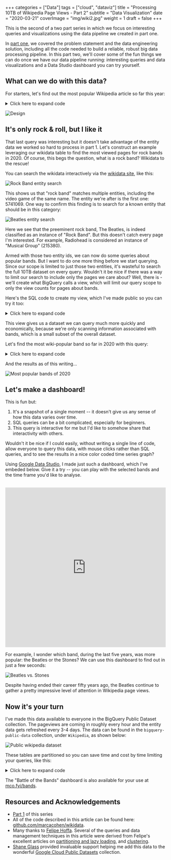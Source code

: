 +++
categories = ["Data"]
tags = ["cloud", "dataviz"]
title = "Processing 10TB of Wikipedia Page Views - Part 2"
subtitle = "Data Visualization"
date = "2020-03-21"
coverImage = "img/wiki2.jpg"
weight = 1
draft = false
+++

This is the second of a two part series in which we focus on interesting queries and visualizations using the data pipeline we created in part one.
<!--more-->
In [part one](/processing-10tb-of-wikipedia-page-views-part-1/), we covered the problem statement and the data engineering solution, including all the code needed to build a reliable, robust big data processing pipeline. In this part two, we'll cover some of the fun things we can do once we have our data pipeline running: interesting queries and data visualizations and a Data Studio dashboard you can try yourself.

## What can we do with this data?

For starters, let's find out the most popular Wikipedia article so far this year:

<details>
  <summary>Click here to expand code</summary>
```sql
SELECT title, SUM(views) total_views
FROM `bigquery-public-data.wikipedia.pageviews_2020` 
WHERE wiki IN ('en', 'en.m') 
AND title NOT IN ('Main_Page','-','Wikipedia')
AND title NOT LIKE 'File%'
AND title NOT LIKE 'Special:%'
AND title NOT LIKE 'Portal:%'
AND datehour>='2020-01-01'
AND views>10000
GROUP BY title
ORDER BY 2 DESC
LIMIT 10
```
</details>

![Design](/img/allviews.png)

## It's only rock & roll, but I like it

That last query was interesting but it doesn't take advantage of the entity data we worked so hard to process in part 1. Let's construct an example leveraging our wikidata table to find the most viewed pages for rock bands in 2020. Of course, this begs the question, what is a rock band? Wikidata to the rescue!

You can search the wikidata interactively via the [wikidata site](https://www.wikidata.org/wiki/Wikidata:Main_Page), like this:

![Rock Band entity search](/img/rockband.png)

This shows us that "rock band" matches multiple entities, including the video game of the same name. The entity we're after is the first one: 5741069. One way to confirm this finding is to search for a known entity that should be in this category:

![Beatles entity search](/img/beatles.png)

Here we see that the preeminent rock band, The Beatles, is indeed classified as an instance of "Rock Band". But this doesn't catch every page I'm interested. For example, Radiohead is considered an instance of "Musical Group" (215380).

Armed with those two entity ids, we can now do some queries about popular bands. But I want to do one more thing before we start querying. Since our scope is limited to just those two entities, it's wasteful to search the full 10TB dataset on every query. Wouldn't it be nice if there was a way to limit our search to include only the pages we care about? Well, there is - we'll create what BigQuery calls a view, which will limit our query scope to only the view counts for pages about bands.

Here's the SQL code to create my view, which I've made public so you can try it too:

<details>
  <summary>Click here to expand code</summary>
```SQL
CREATE OR REPLACE TABLE `mco-bigquery.wikipedia.bands`
(datehour TIMESTAMP, title STRING, views INT64)
PARTITION BY DATE(datehour)
CLUSTER BY title
AS
  SELECT datehour, title, SUM(views) views
  FROM `bigquery-public-data.wikipedia.pageviews_*` a
  JOIN (
    SELECT DISTINCT en_wiki
    FROM `bigquery-public-data.wikipedia.wikidata`
    WHERE EXISTS (SELECT * FROM UNNEST(instance_of) WHERE numeric_id=5741069 or numeric_id=215380)
    AND en_wiki IS NOT null
  ) b
ON a.title=b.en_wiki
AND a.wiki='en'
AND DATE(a.datehour) BETWEEN '2015-01-01' AND '2020-12-31'
GROUP BY datehour, title
```
</details>

This view gives us a dataset we can query much more quickly and economically, because we're only scanning information associated with bands, which is a small subset of the overall dataset.

Let's find the most wiki-popular band so far in 2020 with this query:

<details>
  <summary>Click here to expand code</summary>
```SQL
SELECT title, SUM(views) views
FROM `mco-bigquery.wikipedia.bands`
WHERE DATE(datehour) BETWEEN "2020-01-01" AND "2020-12-31"
GROUP BY title
ORDER BY views DESC
LIMIT 10
```
</details>

And the results as of this writing... 

![Most popular bands of 2020](/img/bands2020.png)

## Let's make a dashboard!

This is fun but:

1. It's a snapshot of a single moment -- it doesn't give us any sense of how this data varies over time.
1. SQL queries can be a bit complicated, especially for beginners. 
1. This query is interactive for me but I'd like to somehow share that interactivity with others.

Wouldn't it be nice if I could easily, without writing a single line of code, allow everyone to query this data, with mouse clicks rather than SQL queries, and to see the results in a nice color coded time series graph?

Using [Google Data Studio](https://datastudio.google.com/overview), I made just such a dashboard, which I've embeded below. Give it a try -- you can play with the selected bands and the time frame you'd like to analyse.
<br />
<br />

<iframe width="100%" height="500" src="https://datastudio.google.com/embed/reporting/ca35a15e-868b-4529-9c6c-0a5610e23a3e/page/Viq6" frameborder="0" style="border:0" allowfullscreen></iframe>

For example, I wonder which band, during the last five years, was more popular: the Beatles or the Stones? We can use this dashboard to find out in just a few seconds:

![Beatles vs. Stones](/img/beatles-stones.png)

Despite having ended their career fifty years ago, the Beatles continue to gather a pretty impressive level of attention in Wikipedia page views.

## Now it's your turn
I've made this data available to everyone in the BigQuery Public Dataset collection. The pageviews are coming in roughly every hour and the entity data gets refreshed every 3-4 days. The data can be found in the ```bigquery-public-data``` collection, under ```Wikipedia```, as shown below:

![Public wikipedia dataset](/img/public.png)

These tables are partitioned so you can save time and cost by time limiting your queries, like this:

<details>
  <summary>Click here to expand code</summary>
```SQL
SELECT title, SUM(views) views
FROM `bigquery-public-data.wikipedia.pageviews_2019`
WHERE DATE(datehour) BETWEEN "2019-01-01" AND "2019-12-31" AND wiki = 'en'
GROUP BY title
ORDER BY views DESC
LIMIT 20
```
</details>

The "Battle of the Bands" dashboard is also available for your use at [mco.fyi/bands](https://mco.fyi/bands).

## Resources and Acknowledgements
* [Part 1](/processing-10tb-of-wikipedia-page-views-part-1/) of this series
* All of the code described in this article can be found here:
[github.com/marcacohen/wikidata](https://github.com/marcacohen/wikidata).
* Many thanks to [Felipe Hoffa](https://medium.com/@hoffa). Several of the queries and data management techniques in this article were derived from Felipe's excellent articles on
[partitioning and lazy loading](https://medium.com/google-cloud/bigquery-lazy-data-loading-ddl-dml-partitions-and-half-a-trillion-wikipedia-pageviews-cd3eacd657b6), 
and [clustering](https://medium.com/google-cloud/bigquery-optimized-cluster-your-tables-65e2f684594b).
* [Shane Glass](https://twitter.com/shanecglass) provided invaluable support helping me add this data to the wonderful [Google Cloud Public Datasets](https://cloud.google.com/public-datasets) collection.
